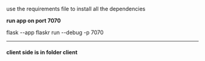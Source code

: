 
use the requirements file to install all the dependencies

**run app on port 7070**

flask --app flaskr run --debug -p 7070

---

#### client side is in folder client
